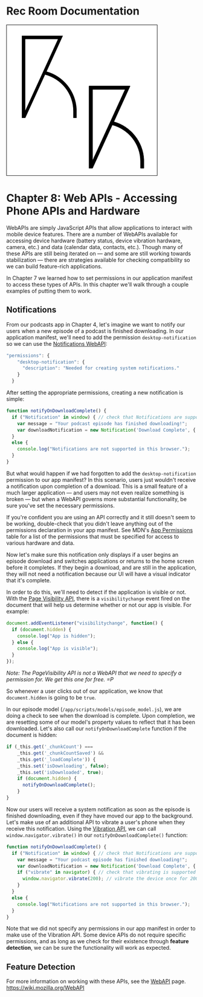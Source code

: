 # Rec Room Documentation

![Rec Room logo](images/recroom-logo.jpg?raw=true)


# Chapter 8: Web APIs - Accessing Phone APIs and Hardware

WebAPIs are simply JavaScript APIs that allow applications to interact with mobile device features. There are a number of WebAPIs available for accessing device hardware (battery status, device vibration hardware, camera, etc.) and data (calendar data, contacts, etc.). Though many of these APIs are still being iterated on &mdash; and some are still working towards stabilization &mdash; there are strategies available for checking compatibility so we can build feature-rich applications.

In Chapter 7 we learned how to set permissions in our application manifest to access these types of APIs. In this chapter we'll walk through a couple examples of putting them to work.

## Notifications 
From our podcasts app in Chapter 4, let's imagine we want to notify our users when a new episode of a podcast is finished downloading. In our application manifest, we'll need to add the permission `desktop-notification` so we can use the [Notifications WebAPI](https://developer.mozilla.org/en-US/docs/Web/API/Notification/Using_Web_Notifications):

```javascript
"permissions": {
    "desktop-notification": {
      "description": "Needed for creating system notifications."
    }
  }
````

After setting the appropriate permissions, creating a new notification is simple:

```javascript
function notifyOnDownloadComplete() {
  if ("Notification" in window) { // check that Notifications are supported in our browser
    var message = "Your podcast episode has finished downloading!";
    var downloadNotification = new Notification('Download Complete', { body: message });
  }
  else {
    console.log("Notifications are not supported in this browser.");
  }
}
````

But what would happen if we had forgotten to add the `desktop-notification` permission to our app manifest? In this scenario, users just wouldn't receive a notification upon completion of a download. This is a small feature of a much larger application &mdash; and users may not even realize something is broken &mdash; but when a WebAPI governs more substantial functionality, be sure you've set the necessary permissions.

If you're confident you are using an API correctly and it still doesn't seem to be working, double-check that you didn't leave anything out of the permissions declaration in your app manifest. See MDN's [App Permissions](https://developer.mozilla.org/en-US/Apps/Build/App_permissions) table for a list of the permissions that must be specified for access to various hardware and data.

Now let's make sure this notification only displays if a user begins an episode download and switches applications or returns to the home screen before it completes. If they begin a download, and are still in the application, they will not need a notification because our UI will have a visual indicator that it's complete.

In order to do this, we'll need to detect if the application is visible or not. With the [Page Visibility API](https://developer.mozilla.org/en-US/docs/Web/Guide/User_experience/Using_the_Page_Visibility_API), there is a `visibilitychange` event fired on the document that will help us determine whether or not our app is visible. For example:

```javascript
document.addEventListener("visibilitychange", function() {
  if (document.hidden) {
    console.log("App is hidden");
  } else {
    console.log("App is visible");
  } 
});
````

*Note: The PageVisibility API is not a WebAPI that we need to specify a permission for. We get this one for free. =P*

So whenever a user clicks out of our application, we know that `document.hidden` is going to be `true`.

In our episode model (`/app/scripts/models/episode_model.js`), we are doing a check to see when the download is complete. Upon completion, we are resetting some of our model's property values to reflect that it has been downloaded. Let's also call our `notifyOnDownloadComplete` function if the document is hidden:

```javascript
if (_this.get('_chunkCount') ===
    _this.get('_chunkCountSaved') &&
    _this.get('_loadComplete')) {
    _this.set('isDownloading', false);
    _this.set('isDownloaded', true);
    if (document.hidden) {
      notifyOnDownloadComplete();
    }
}
````

Now our users will receive a system notification as soon as the episode is finished downloading, even if they have moved our app to the background. Let's make use of an additional API to vibrate a user's phone when they receive this notification. Using the [Vibration API](https://developer.mozilla.org/en-US/docs/Web/Guide/API/Vibration), we can call `window.navigator.vibrate()` in our `notifyOnDownloadComplete()` function:

```javascript
function notifyOnDownloadComplete() {
  if ("Notification" in window) { // check that Notifications are supported in our browser
    var message = "Your podcast episode has finished downloading!";
    var downloadNotification = new Notification('Download Complete', { body: message });
    if ("vibrate" in navigator) { // check that vibrating is supported on our device
      window.navigator.vibrate(200); // vibrate the device once for 200ms
    }
  }
  else {
    console.log("Notifications are not supported in this browser.");
  }
}
````

Note that we did not specify any permissions in our app manifest in order to make use of the Vibration API. Some device APIs do not require specific permissions, and as long as we check for their existence through **feature detection**, we can be sure the functionality will work as expected.

## Feature Detection





For more information on working with these APIs, see the [WebAPI](https://developer.mozilla.org/en-US/docs/WebAPI) page. https://wiki.mozilla.org/WebAPI

